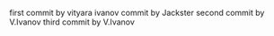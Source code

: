 first commit by vityara ivanov
commit by Jackster
second commit by V.Ivanov
third commit by V.Ivanov